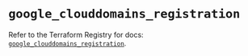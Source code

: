 # `google_clouddomains_registration`

Refer to the Terraform Registry for docs: [`google_clouddomains_registration`](https://registry.terraform.io/providers/hashicorp/google/6.47.0/docs/resources/clouddomains_registration).
